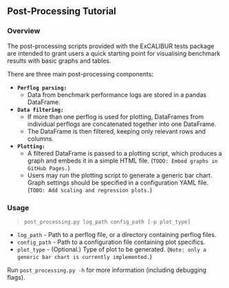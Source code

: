 ## Post-Processing Tutorial

### Overview

The post-processing scripts provided with the ExCALIBUR tests package are intended to grant users a quick starting point for visualising benchmark results with basic graphs and tables.

There are three main post-processing components:
- **`Perflog parsing:`**
  - Data from benchmark performance logs are stored in a pandas DataFrame.
- **`Data filtering:`**
  - If more than one perflog is used for plotting, DataFrames from individual perflogs are concatenated together into one DataFrame.
  - The DataFrame is then filtered, keeping only relevant rows and columns.
- **`Plotting:`**
  - A filtered DataFrame is passed to a plotting script, which produces a graph and embeds it in a simple HTML file. (`TODO: Embed graphs in GitHub Pages.`)
  - Users may run the plotting script to generate a generic bar chart. Graph settings should be specified in a configuration YAML file. (`TODO: Add scaling and regression plots.`)

### Usage

>```post_processing.py log_path config_path [-p plot_type]```

- `log_path` - Path to a perflog file, or a directory containing perflog files.
- `config_path` - Path to a configuration file containing plot specifics.
- `plot_type` - (Optional.) Type of plot to be generated. (`Note: only a generic bar chart is currently implemented.`)

Run `post_processing.py -h` for more information (including debugging flags).
